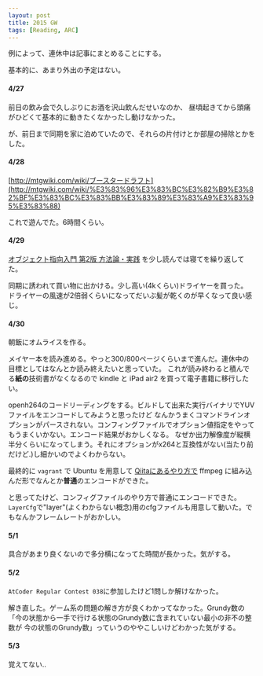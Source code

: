 ```yaml
---
layout: post
title: 2015 GW
tags: [Reading, ARC]
---
```


例によって、連休中は記事にまとめることにする。

基本的に、あまり外出の予定はない。

#### 4/27

前日の飲み会で久しぶりにお酒を沢山飲んだせいなのか、
昼頃起きてから頭痛がひどくて基本的に動きたくなかったし動けなかった。

が、前日まで同期を家に泊めていたので、それらの片付けとか部屋の掃除とかをした。

#### 4/28

[http://mtgwiki.com/wiki/ブースタードラフト](http://mtgwiki.com/wiki/%E3%83%96%E3%83%BC%E3%82%B9%E3%82%BF%E3%83%BC%E3%83%BB%E3%83%89%E3%83%A9%E3%83%95%E3%83%88)

これで遊んでた。6時間くらい。

#### 4/29

[オブジェクト指向入門 第2版 方法論・実践](http://www.amazon.co.jp/dp/4798111120) を少し読んでは寝てを繰り返してた。

同期に誘われて買い物に出かける。少し高い(4kくらい)ドライヤーを買った。
ドライヤーの風速が2倍弱くらいになってだいぶ髪が乾くのが早くなって良い感じ。

#### 4/30

朝飯にオムライスを作る。

メイヤー本を読み進める。やっと300/800ページくらいまで進んだ。連休中の目標としてはなんとか読み終えたいと思っていた。
これが読み終わると積んでる**紙の**技術書がなくなるので kindle と iPad air2 を買って電子書籍に移行したい。

openh264のコードリーディングをする。ビルドして出来た実行バイナリでYUVファイルをエンコードしてみようと思ったけど
なんかうまくコマンドラインオプションがパースされない。コンフィングファイルでオプション値指定をやってもうまくいかない。エンコード結果がおかしくなる。
なぜか出力解像度が縦横半分くらいになってしまう。それにオプションがx264と互換性がない(当たり前だけど.)し細かいのでよくわからない。

最終的に `vagrant` で Ubuntu を用意して [Qiitaにあるやり方で](http://qiita.com/tjun/items/ccb2c7c2d49838def8bb) ffmpeg に組み込んだ形でなんとか**普通**のエンコードができた。

と思ってたけど、コンフィグファイルのやり方で普通にエンコードできた。`LayerCfg`で"layer"(よくわからない概念)用のcfgファイルも用意して動いた。でもなんかフレームレートがおかしい。

#### 5/1

具合があまり良くないので多分横になってた時間が長かった。気がする。

#### 5/2

`AtCoder Regular Contest 038`に参加したけど1問しか解けなかった。

解き直した。ゲーム系の問題の解き方が良くわかってなかった。Grundy数の「今の状態から一手で行ける状態のGrundy数に含まれていない最小の非不の整数が
今の状態のGrundy数」っていうのややこしいけどわかった気がする。

#### 5/3

覚えてない..
